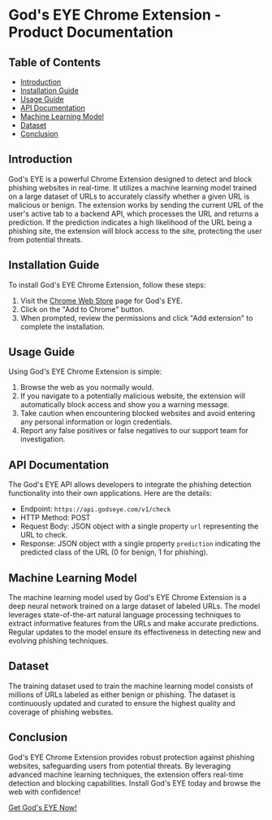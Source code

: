 # God's EYE Chrome Extension - Product Documentation

## Table of Contents
- [Introduction](#introduction)
- [Installation Guide](#installation-guide)
- [Usage Guide](#usage-guide)
- [API Documentation](#api-documentation)
- [Machine Learning Model](#machine-learning-model)
- [Dataset](#dataset)
- [Conclusion](#conclusion)

## Introduction
God's EYE is a powerful Chrome Extension designed to detect and block phishing websites in real-time. It utilizes a machine learning model trained on a large dataset of URLs to accurately classify whether a given URL is malicious or benign. The extension works by sending the current URL of the user's active tab to a backend API, which processes the URL and returns a prediction. If the prediction indicates a high likelihood of the URL being a phishing site, the extension will block access to the site, protecting the user from potential threats.

## Installation Guide
To install God's EYE Chrome Extension, follow these steps:
1. Visit the [Chrome Web Store](https://chrome.google.com/webstore/godseye) page for God's EYE.
2. Click on the "Add to Chrome" button.
3. When prompted, review the permissions and click "Add extension" to complete the installation.

## Usage Guide
Using God's EYE Chrome Extension is simple:
1. Browse the web as you normally would.
2. If you navigate to a potentially malicious website, the extension will automatically block access and show you a warning message.
3. Take caution when encountering blocked websites and avoid entering any personal information or login credentials.
4. Report any false positives or false negatives to our support team for investigation.

## API Documentation
The God's EYE API allows developers to integrate the phishing detection functionality into their own applications. Here are the details:
- Endpoint: `https://api.godseye.com/v1/check`
- HTTP Method: POST
- Request Body: JSON object with a single property `url` representing the URL to check.
- Response: JSON object with a single property `prediction` indicating the predicted class of the URL (0 for benign, 1 for phishing).

## Machine Learning Model
The machine learning model used by God's EYE Chrome Extension is a deep neural network trained on a large dataset of labeled URLs. The model leverages state-of-the-art natural language processing techniques to extract informative features from the URLs and make accurate predictions. Regular updates to the model ensure its effectiveness in detecting new and evolving phishing techniques.

## Dataset
The training dataset used to train the machine learning model consists of millions of URLs labeled as either benign or phishing. The dataset is continuously updated and curated to ensure the highest quality and coverage of phishing websites.

## Conclusion
God's EYE Chrome Extension provides robust protection against phishing websites, safeguarding users from potential threats. By leveraging advanced machine learning techniques, the extension offers real-time detection and blocking capabilities. Install God's EYE today and browse the web with confidence!

[Get God's EYE Now!](https://chrome.google.com/webstore/godseye)

